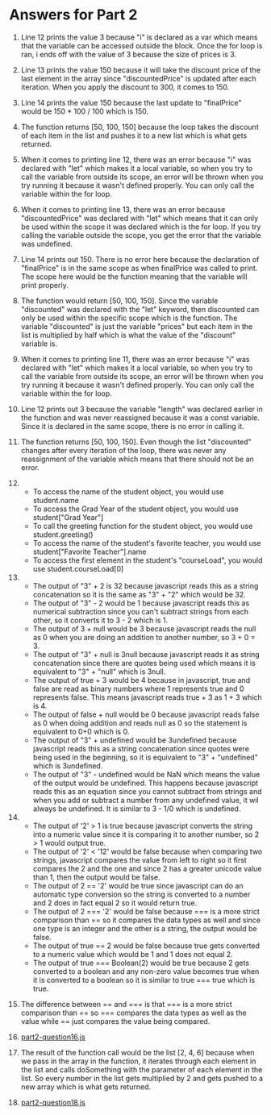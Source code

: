 # Answers for Part 2

1. Line 12 prints the value 3 because "i" is declared as a var which means that the variable can be accessed outside the block. Once the for loop is ran, i ends off with the value of 3 because the size of prices is 3.
2. Line 13 prints the value 150 because it will take the discount price of the last element in the array since "discountedPrice" is updated after each iteration. When you apply the discount to 300, it comes to 150.
3. Line 14 prints the value 150 because the last update to "finalPrice" would be 150 * 100 / 100 which is 150.
4. The function returns [50, 100, 150] because the loop takes the discount of each item in the list and pushes it to a new list which is what gets returned.
5. When it comes to printing line 12, there was an error because "i" was declared with "let" which makes it a local variable, so when you try to call the variable from outside its scope, an error will be thrown when you try running it because it wasn't defined properly. You can only call the variable within the for loop.
6. When it comes to printing line 13, there  was an error because "discountedPrice" was declared with "let" which means that it can only be used within the scope it was declared which is the for loop. If you try calling the variable outside the scope, you get the error that the variable was undefined.
7. Line 14 prints out 150. There is no error here because the declaration of "finalPrice" is in the same scope as when finalPrice was called to print. The scope here would be the function meaning that the variable will print properly.
8. The function would return [50, 100, 150]. Since the variable "discounted" was declared with the "let" keyword, then discounted can only be used within the specific scope which is the function. The variable "discounted" is just the variable "prices" but each item in the list is multiplied by half which is what the value of the "discount" variable is.
9. When it comes to printing line 11, there was an error because "i" was declared with "let" which makes it a local variable, so when you try to call the variable from outside its scope, an error will be thrown when you try running it because it wasn't defined properly. You can only call the variable within the for loop.
10. Line 12 prints out 3 because the variable "length" was declared earlier in the function and was never reassigned because it was a const variable. Since it is declared in the same scope, there is no error in calling it.
11. The function returns [50, 100, 150]. Even though the list "discounted" changes after every iteration of the loop, there was never any reassignment of the variable which means that there should not be an error.
12.  
     * To access the name of the student object, you would use student.name
     * To access the Grad Year of the student object, you would use student["Grad Year"]
     * To call the greeting function for the student object, you would use student.greeting()
     * To access the name of the student's favorite teacher, you would use student["Favorite Teacher"].name
     * To access the first element in the student's "courseLoad", you would use student.courseLoad[0]
   
13. 
    * The output of  "3" + 2 is 32 because javascript reads this as a string concatenation so it is the same as "3" + "2" which would be 32.
    * The output of "3" - 2 would be 1 because javascript reads this as numerical subtraction since you can't subtract strings from each other, so it converts it to 3 - 2 which is 1.
    * The output of 3 + null would be 3 because javascript reads the null as 0 when you are doing an addition to another number, so 3 + 0 = 3.
    * The output of "3" + null is 3null because javascript reads it as string concatenation since there are quotes being used which means it is equivalent to "3" + "null" which is 3null.
    * The output of true + 3 would be 4 because in javascript, true and false are read as binary numbers where 1 represents true and 0 represents false. This means javascript reads true + 3 as 1 + 3 which is 4.
    * The output of false + null would be 0 because javascript reads false as 0 when doing addition and reads null as 0 so the statement is equivalent to 0+0 which is 0.
    * The output of "3" + undefined would be 3undefined because javascript reads this as a string concatenation since quotes were being used in the beginning, so it is equivalent to "3" + "undefined" which is 3undefined.
    * The output of "3" - undefined would be NaN which means the value of the output would be undefined. This happens because javascript reads this as an equation since you cannot subtract from strings and when you add or subtract a number from any undefined value, it wil always be undefined. It is similar to 3 - 1/0 which is undefined. 

14. 
    * The output of '2' > 1 is true because javascript converts the string into a numeric value since it is comparing it to another number, so 2 > 1 would output true.
    * The output of '2' < '12' would be false because when comparing two strings, javascript compares the value from left to right so it first compares the 2 and the one and since 2 has a greater unicode value than 1, then the output would be false.
    * The output of 2 == '2' would be true since javascript can do an automatic type conversion so the string is converted to a number and 2 does in fact equal 2 so it would return true.
    * The output of 2 === '2' would be false because === is a more strict comparison than == so it compares the data types as well and since one type is an integer and the other is a string, the output would be false.
    * The output of true == 2 would be false because true gets converted to a numeric value which would be 1 and 1 does not equal 2.
    * The output of true === Boolean(2) would be true because 2 gets converted to a boolean and any non-zero value becomes true when it is converted to a boolean so it is similar to true === true which is true.
15. The difference between == and === is that === is a more strict comparison than == so === compares the data types as well as the value while == just compares the value being compared.
16. [part2-question16.js](https://github.com/hbaobaid00/sp24-cse110-lab4/blob/main/expose/javascript/part2-question16.js)
17. The result of the function call would be the list [2, 4, 6] because when we pass in the array in the function, it iterates through each element in the list and calls doSomething with the parameter of each element in the list. So every number in the list gets multiplied by 2 and gets pushed to a new array which is what gets returned.
18. [part2-question18.js](https://github.com/hbaobaid00/sp24-cse110-lab4/blob/main/expose/javascript/part2-question18.js)
